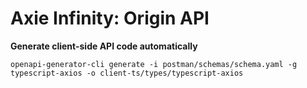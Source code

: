 # Axie Infinity: Origin API

**Generate client-side API code automatically**

```
openapi-generator-cli generate -i postman/schemas/schema.yaml -g typescript-axios -o client-ts/types/typescript-axios
```
